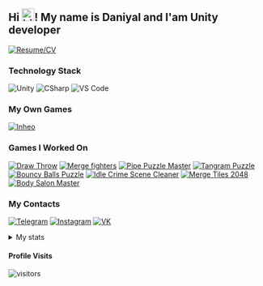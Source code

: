 ## Hi <img src="https://user-images.githubusercontent.com/1303154/88677602-1635ba80-d120-11ea-84d8-d263ba5fc3c0.gif" width="25" height="25" alt="hi">! My name is Daniyal and I'am Unity developer

[![Resume/CV](https://img.shields.io/badge/-Resume/CV_Daniyal-090909?style=for-the-badge&logo=GoogleMessages)](https://drive.google.com/file/d/1qZbJimwbQQlvNfyvd65sSNFZGkPKaEJN/view?usp=sharing)

### Technology Stack

![Unity](https://img.shields.io/badge/-Unity-090909?style=for-the-badge&logo=unity)
![CSharp](https://img.shields.io/badge/-CSharp-090909?style=for-the-badge&logo=csharp&logoColor=37E1FF)
![VS Code](https://img.shields.io/badge/-VS_Code-090909?style=for-the-badge&logo=visualstudiocode&logoColor=007ACC)

### My Own Games

[![Inheo](https://img.shields.io/badge/-Inheo-090909?style=for-the-badge&logo=GooglePlay)](https://play.google.com/store/apps/developer?id=Inheo&hl=en&gl=US)

### Games I Worked On

[![Draw Throw](https://img.shields.io/badge/-Draw_Throw-090909?style=for-the-badge&logo=GooglePlay)](https://play.google.com/store/apps/details?id=com.Inheo.DrawThrow&hl=en&gl=US)
[![Merge fighters](https://img.shields.io/badge/-Merge_fighters-090909?style=for-the-badge&logo=GooglePlay)](https://play.google.com/store/apps/details?id=com.AgCh.MergeMaster&hl=en&gl=US)
[![Pipe Puzzle Master](https://img.shields.io/badge/-Pipe_Puzzle_Master-090909?style=for-the-badge&logo=GooglePlay)](https://play.google.com/store/apps/details?id=com.NdGames.SmartPipes&hl=en&gl=US)
[![Tangram Puzzle](https://img.shields.io/badge/-Tangram_Puzzle-090909?style=for-the-badge&logo=GooglePlay)](https://play.google.com/store/apps/details?id=com.Ndgames.Tangrampuzzl&hl=en&gl=US)
[![Bouncy Balls Puzzle](https://img.shields.io/badge/-Bouncy_Balls_Puzzle-090909?style=for-the-badge&logo=GooglePlay)](https://play.google.com/store/apps/details?id=com.NdGames.BouncyBalls)
[![Idle Crime Scene Cleaner](https://img.shields.io/badge/-Idle_Crime_Scene_Cleaner-090909?style=for-the-badge&logo=GooglePlay)](https://play.google.com/store/apps/details?id=com.NDGames.CrimeScene)
[![Merge Tiles 2048](https://img.shields.io/badge/-Merge_Tiles_2048-090909?style=for-the-badge&logo=GooglePlay)](https://play.google.com/store/apps/details?id=com.NdGames.MergeTiles)
[![Body Salon Master](https://img.shields.io/badge/-Body_Salon_Master-090909?style=for-the-badge&logo=GooglePlay)](https://play.google.com/store/apps/details?id=com.NdGames.BodyFill)

### My Contacts

[![Telegram](https://img.shields.io/badge/-Telegram-090909?style=for-the-badge&logo=telegram)](https://t.me/anastoi)
[![Instagram](https://img.shields.io/badge/-Instagram-090909?style=for-the-badge&logo=instagram&logoColor=CC397B)](https://www.instagram.com/anastoii/)
[![VK](https://img.shields.io/badge/-VK-090909?style=for-the-badge&logo=vk&logoColor=318CE7)](https://vk.com/daniyal88i)

<details>
<summary>
  My stats
</summary>

<br>

#### Github Stats

![Ipenywis's github stats](https://github-readme-stats.vercel.app/api?username=inheo&count_private=true&theme=tokyonight)

</details>

#### Profile Visits 

![visitors](https://visitor-badge.glitch.me/badge?page_id=inheo.inheo&left_color=black&right_color=gray&left_text=Views)



